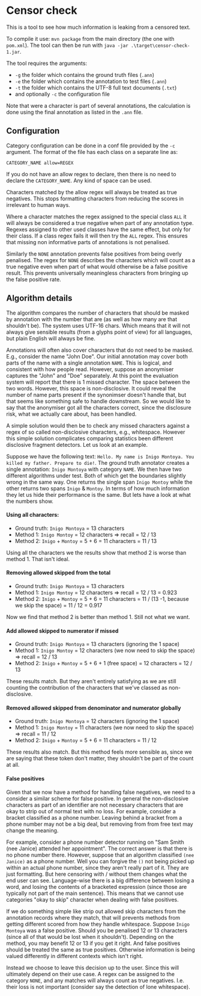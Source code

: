 # Censor check

This is a tool to see how much information is leaking from a censored text.

To compile it use: `mvn package` from the main directory (the one with `pom.xml`).
The tool can then be run with `java -jar .\target\censor-check-1.jar`.

The tool requires the arguments:
 - `-g` the folder which contains the ground truth files (`.ann`)
 - `-e` the folder which contains the annotation to test files (`.ann`)
 - `-t` the folder which contains the UTF-8 full text documents (`.txt`)
 - and optionally `-c` the configuration file 

Note that were a character is part of several annotations, the calculation is
done using the final annotation as listed in the `.ann` file.

## Configuration

Category configuration can be done in a conf file provided by the `-c` argument.
The format of the file has each class on a separate line as:
```
CATEGORY_NAME allow=REGEX
```
If you do not have an allow regex to declare, then there is no need to declare the
`CATEGORY_NAME`. Any kind of space can be used.

Characters matched by the allow regex will always be treated as true negatives.
This stops formatting characters from reducing the scores in irrelevant to human ways.

Where a character matches the regex assigned to the special class `ALL` it will always
be considered a true negative when part of any annotation type. Regexes assigned to
other used classes have the same effect, but only for their class. If a class regex
fails it will then try the `ALL` regex. This ensures that missing non informative
parts of annotations is not penalised.

Similarly the `NONE` annotation prevents false positives from being overly penalised.
The regex for `NONE` describes the characters which will count as a true negative
even when part of what would otherwise be a false positive result. This prevents 
universally meaningless characters from bringing up the false positive rate.

## Algorithm details

The algorithm compares the number of characters that should be masked by annotation with
the number that are (as well as how many are that shouldn't be). The system uses UTF-16
chars. Which means that it will not always give sensible results (from a glyphs point of
view) for all languages, but plain English will always be fine.

Annotations will often also cover characters that do not need to be masked. E.g., consider
the name "John Doe". Our initial annotation may cover both parts of the name with a single
annotation `NAME`. This is logical, and consistent with how people read. However, suppose
an anonymiser captures the "John" and "Doe" separately. At this point the evaluation system
will report that there is 1 missed character. The space between the two words. However, this
space is non-disclosive. It could reveal the number of name parts present if the synonimser
doesn't handle that, but that seems like something safe to handle downstream. So we would
like to say that the anonymiser got all the characters correct, since the disclosure risk,
what we actually care about, has been handled.

A simple solution would then be to check any missed characters against a regex of so called
non-disclosive characters, e.g., whitespace. However this simple solution complicates comparing
statistics been different disclosive fragment detectors. Let us look at an example.

Suppose we have the following text: `Hello. My name is Inigo Montoya. You killed my father. Prepare to die!`.
The ground truth annotator creates a single annotation: `Inigo Montoya` with category `NAME`.
We then have two different algorithms under test. Both of which get the boundaries slightly wrong 
in the same way. One returns the single span `Inigo Montoy` while the other returns two spans
`Inigo` & `Montoy`. In terms of how much information they let us hide their performance is the same.
But lets have a look at what the numbers show.

#### Using all characters:
- Ground truth: `Inigo Montoya` = 13 characters
- Method 1: `Inigo Montoy` = 12 characters => recall = 12 / 13
- Method 2: `Inigo` + `Montoy` = 5 + 6 = 11 characters = 11 / 13

Using all the characters we the results show that method 2 is worse than method 1. That isn't
ideal.

#### Removing allowed skipped from the total

- Ground truth: `Inigo Montoya` = 13 characters
- Method 1: `Inigo Montoy` = 12 characters => recall = 12 / 13 = 0.923
- Method 2: `Inigo` + `Montoy` = 5 + 6 = 11 characters = 11 / (13 -1, because we skip the space) = 11 / 12 = 0.917

Now we find that method 2 is better than method 1. Still not what we want.

#### Add allowed skipped to numerator if missed

- Ground truth: `Inigo Montoya` = 13 characters (ignoring the 1 space)
- Method 1: `Inigo Montoy` = 12 characters (we now need to skip the space) => recall = 12 / 13
- Method 2: `Inigo` + `Montoy` = 5 + 6 + 1 (free space) = 12 characters = 12 / 13

These results match. But they aren't entirely satisfying as we are still counting
the contribution of the characters that we've classed as non-disclosive.

#### Removed allowed skipped from denominator and numerator globally

- Ground truth: `Inigo Montoya` = 12 characters (ignoring the 1 space)
- Method 1: `Inigo Montoy` = 11 characters (we now need to skip the space) => recall = 11 / 12
- Method 2: `Inigo` + `Montoy` = 5 + 6 = 11 characters = 11 / 12

These results also match. But this method feels more sensible as, since we 
are saying that these token don't matter, they shouldn't be part of the count at all.

#### False positives

Given that we now have a method for handling false negatives, we need to a consider a similar
scheme for false positive. In general the non-disclosive characters as part of an identifier
are not necessary characters that are okay to strip out of normal text with no loss. For example,
consider a bracket classified as a phone number. Leaving behind a bracket from a phone number may not
be a big deal, but removing from from free text may change the meaning. 

For example, consider a phone number detector running on "Sam Smith (nee Janice) attended her appointment". 
The correct answer is that there is no phone number there. However, suppose that an algorithm classified 
`(nee Janice)` as a phone number. Well you can forgive the `()` not being picked up within an actual phone
number, since they aren't really part of it. They are just formatting. But here censoring with / without them
changes what the end user can see. Language-wise there is a big difference between losing a word, and losing the
contents of a bracketed expression (since those are typically not part of the main sentence). This means that 
we cannot use categories "okay to skip" character when dealing with false positives. 


If we do something simple like strip out allowed skip characters from the annotation records where they match, that will
prevents methods from getting different scored from how they handle whitespace. Suppose `Inigo Montoya` was a false positive.
Should you be penalised 12 or 13 characters (since all of that would be lost when it shouldn't). Depending on the method,
you may benefit 12 or 13 if you get it right. And false positives should be treated the same as true positives. Otherwise
information is being valued differently in different contexts which isn't right. 

Instead we choose to leave this decision up to the user. Since this will ultimately depend on their use case.
A regex can be assigned to the category `NONE`, and any matches will always count as true negatives. I.e. their
loss is not important (consider say the detection of lone whitespace).
